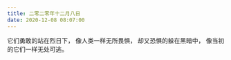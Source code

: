 ```yaml
---
title: 二零二零年十二月八日
date: 2020-12-08 08:07:00
---
```


它们勇敢的站在烈日下， 像人类一样无所畏惧， 却又恐惧的躲在黑暗中， 像当初的它们一样无处可逃。
